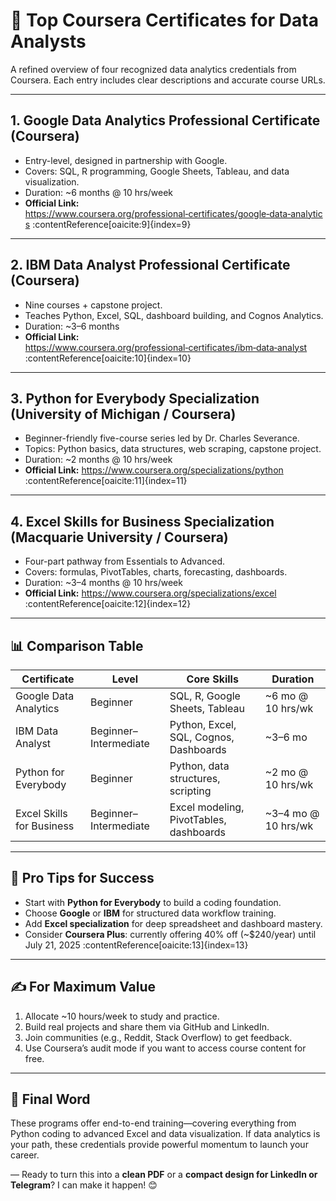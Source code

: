 <div dir="ltr" align="left">

# 🚀 Top Coursera Certificates for Data Analysts

A refined overview of four recognized data analytics credentials from Coursera. Each entry includes clear descriptions and accurate course URLs.

---

## 1. Google Data Analytics Professional Certificate (Coursera)

- Entry-level, designed in partnership with Google.
- Covers: SQL, R programming, Google Sheets, Tableau, and data visualization.
- Duration: ~6 months @ 10 hrs/week
- **Official Link:** https://www.coursera.org/professional‑certificates/google‑data‑analytics :contentReference[oaicite:9]{index=9}

---

## 2. IBM Data Analyst Professional Certificate (Coursera)

- Nine courses + capstone project.
- Teaches Python, Excel, SQL, dashboard building, and Cognos Analytics.
- Duration: ~3–6 months
- **Official Link:** https://www.coursera.org/professional‑certificates/ibm‑data‑analyst :contentReference[oaicite:10]{index=10}

---

## 3. Python for Everybody Specialization (University of Michigan / Coursera)

- Beginner-friendly five-course series led by Dr. Charles Severance.
- Topics: Python basics, data structures, web scraping, capstone project.
- Duration: ~2 months @ 10 hrs/week
- **Official Link:** https://www.coursera.org/specializations/python :contentReference[oaicite:11]{index=11}

---

## 4. Excel Skills for Business Specialization (Macquarie University / Coursera)

- Four-part pathway from Essentials to Advanced.
- Covers: formulas, PivotTables, charts, forecasting, dashboards.
- Duration: ~3–4 months @ 10 hrs/week
- **Official Link:** https://www.coursera.org/specializations/excel :contentReference[oaicite:12]{index=12}

---

## 📊 Comparison Table

| Certificate                          | Level              | Core Skills                          | Duration         |
|--------------------------------------|--------------------|--------------------------------------|------------------|
| Google Data Analytics                | Beginner           | SQL, R, Google Sheets, Tableau       | ~6 mo @ 10 hrs/wk |
| IBM Data Analyst                     | Beginner–Intermediate | Python, Excel, SQL, Cognos, Dashboards | ~3–6 mo          |
| Python for Everybody                | Beginner           | Python, data structures, scripting   | ~2 mo @ 10 hrs/wk |
| Excel Skills for Business            | Beginner–Intermediate | Excel modeling, PivotTables, dashboards | ~3–4 mo @ 10 hrs/wk |

---

## 🧭 Pro Tips for Success

- Start with **Python for Everybody** to build a coding foundation.
- Choose **Google** or **IBM** for structured data workflow training.
- Add **Excel specialization** for deep spreadsheet and dashboard mastery.
- Consider **Coursera Plus**: currently offering 40% off (~\$240/year) until July 21, 2025 :contentReference[oaicite:13]{index=13}

---

## ✍️ For Maximum Value

1. Allocate ~10 hours/week to study and practice.
2. Build real projects and share them via GitHub and LinkedIn.
3. Join communities (e.g., Reddit, Stack Overflow) to get feedback.
4. Use Coursera’s audit mode if you want to access course content for free.

---

## 🎯 Final Word

These programs offer end-to-end training—covering everything from Python coding to advanced Excel and data visualization. If data analytics is your path, these credentials provide powerful momentum to launch your career.

— Ready to turn this into a **clean PDF** or a **compact design for LinkedIn or Telegram**? I can make it happen! 😊

</div>
